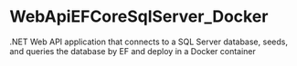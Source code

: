 # WebApiEFCoreSqlServer_Docker
.NET Web API application that connects to a SQL Server database, seeds, and queries the database by EF and deploy in a Docker container
